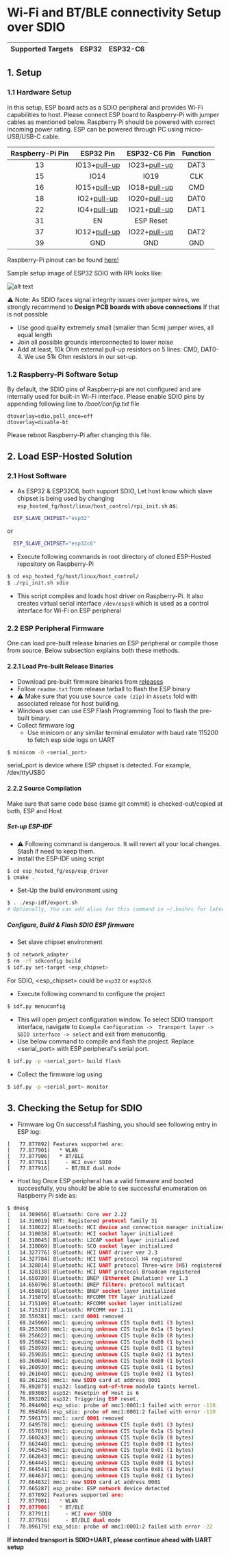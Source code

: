 # Wi-Fi and BT/BLE connectivity Setup over SDIO

| Supported Targets | ESP32 | ESP32-C6 |
| ----------------- | ----- | -------- |

## 1. Setup
### 1.1 Hardware Setup
In this setup, ESP board acts as a SDIO peripheral and provides Wi-Fi capabilities to host. Please connect ESP board to Raspberry-Pi with jumper cables as mentioned below.
Raspberry Pi should be powered with correct incoming power rating.
ESP can be powered through PC using micro-USB/USB-C cable.

| Raspberry-Pi Pin | ESP32 Pin | ESP32-C6 Pin | Function |
|:-------:|:---------:|:--------:|:--------:|
| 13 | IO13+[pull-up](https://docs.espressif.com/projects/esp-idf/en/latest/esp32/api-reference/peripherals/sd_pullup_requirements.html)| IO23+[pull-up](https://docs.espressif.com/projects/esp-idf/en/latest/esp32c6/api-reference/peripherals/sd_pullup_requirements.html) | DAT3 |
| 15 | IO14 | IO19 | CLK |
| 16 | IO15+[pull-up](https://docs.espressif.com/projects/esp-idf/en/latest/esp32/api-reference/peripherals/sd_pullup_requirements.html) | IO18+[pull-up](https://docs.espressif.com/projects/esp-idf/en/latest/esp32c6/api-reference/peripherals/sd_pullup_requirements.html) | CMD |
| 18 | IO2+[pull-up](https://docs.espressif.com/projects/esp-idf/en/latest/esp32/api-reference/peripherals/sd_pullup_requirements.html)| IO20+[pull-up](https://docs.espressif.com/projects/esp-idf/en/latest/esp32c6/api-reference/peripherals/sd_pullup_requirements.html) | DAT0 |
| 22 | IO4+[pull-up](https://docs.espressif.com/projects/esp-idf/en/latest/esp32/api-reference/peripherals/sd_pullup_requirements.html)| IO21+[pull-up](https://docs.espressif.com/projects/esp-idf/en/latest/esp32c6/api-reference/peripherals/sd_pullup_requirements.html) | DAT1 |
| 31 | EN  | ESP Reset |
| 37 | IO12+[pull-up](https://docs.espressif.com/projects/esp-idf/en/latest/esp32/api-reference/peripherals/sd_pullup_requirements.html)| IO22+[pull-up](https://docs.espressif.com/projects/esp-idf/en/latest/esp32c6/api-reference/peripherals/sd_pullup_requirements.html) | DAT2 |
| 39 | GND | GND | GND|

Raspberry-Pi pinout can be found [here!](https://pinout.xyz/pinout/sdio)

Sample setup image of ESP32 SDIO with RPi looks like:

![alt text](rpi_esp_sdio_setup.jpeg "setup of Raspberry-Pi as host and ESP32 as peripheral")

:warning: Note:
As SDIO faces signal integrity issues over jumper wires, we strongly recommend to **Design PCB boards with above connections**
If that is not possible
 - Use good quality extremely small (smaller than 5cm) jumper wires, all equal length
 - Join all possible grounds interconnected to lower noise
 - Add at least, 10k Ohm external pull-up resistors on 5 lines: CMD, DAT0-4. We use 51k Ohm resistors in our set-up.


### 1.2 Raspberry-Pi Software Setup
By default, the SDIO pins of Raspberry-pi are not configured and are internally used for built-in Wi-Fi interface. Please enable SDIO pins by appending following line to _/boot/config.txt_ file
```
dtoverlay=sdio,poll_once=off
dtoverlay=disable-bt
```
Please reboot Raspberry-Pi after changing this file.

## 2. Load ESP-Hosted Solution
### 2.1 Host Software
* As ESP32 & ESP32C6, both support SDIO, Let host know which slave chipset is being used by changing `esp_hosted_fg/host/linux/host_control/rpi_init.sh` as:
```sh
  ESP_SLAVE_CHIPSET="esp32"
```
or
```sh
  ESP_SLAVE_CHIPSET="esp32c6"
```
* Execute following commands in root directory of cloned ESP-Hosted repository on Raspberry-Pi
```sh
$ cd esp_hosted_fg/host/linux/host_control/
$ ./rpi_init.sh sdio
```
* This script compiles and loads host driver on Raspberry-Pi. It also creates virtual serial interface `/dev/esps0` which is used as a control interface for Wi-Fi on ESP peripheral

### 2.2 ESP Peripheral Firmware
One can load pre-built release binaries on ESP peripheral or compile those from source. Below subsection explains both these methods.

#### 2.2.1 Load Pre-built Release Binaries
* Download pre-built firmware binaries from [releases](https://github.com/espressif/esp-hosted/releases)
* Follow `readme.txt` from release tarball to flash the ESP binary
* :warning: Make sure that you use `Source code (zip)` in `Assets` fold with associated release for host building.
* Windows user can use ESP Flash Programming Tool to flash the pre-built binary.
* Collect firmware log
    * Use minicom or any similar terminal emulator with baud rate 115200 to fetch esp side logs on UART
```sh
$ minicom -D <serial_port>
```
serial_port is device where ESP chipset is detected. For example, /dev/ttyUSB0


#### 2.2.2 Source Compilation

Make sure that same code base (same git commit) is checked-out/copied at both, ESP and Host

##### Set-up ESP-IDF
- :warning: Following command is dangerous. It will revert all your local changes. Stash if need to keep them.
- Install the ESP-IDF using script
```sh
$ cd esp_hosted_fg/esp/esp_driver
$ cmake .
```
- Set-Up the build environment using
```sh
$ . ./esp-idf/export.sh
# Optionally, You can add alias for this command in ~/.bashrc for later use
```


##### Configure, Build & Flash SDIO ESP firmware
* Set slave chipset environment

```sh
$ cd network_adapter
$ rm -rf sdkconfig build
$ idf.py set-target <esp_chipset>
```
For SDIO, <esp_chipset> could be `esp32` or `esp32c6`
* Execute following command to configure the project
```sh
$ idf.py menuconfig
```
* This will open project configuration window. To select SDIO transport interface, navigate to `Example Configuration ->  Transport layer -> SDIO interface -> select` and exit from menuconfig.
* Use below command to compile and flash the project. Replace <serial_port> with ESP peripheral's serial port.
```sh
$ idf.py -p <serial_port> build flash
```
* Collect the firmware log using
```sh
$ idf.py -p <serial_port> monitor
```


## 3. Checking the Setup for SDIO
- Firmware log
On successful flashing, you should see following entry in ESP log:

```
[   77.877892] Features supported are:
[   77.877901]   * WLAN
[   77.877906]   * BT/BLE
[   77.877911]     - HCI over SDIO
[   77.877916]     - BT/BLE dual mode
```
- Host log
Once ESP peripheral has a valid firmware and booted successfully, you should be able to see successful enumeration on Raspberry Pi side as:
```sh
$ dmesg
[   14.309956] Bluetooth: Core ver 2.22
[   14.310019] NET: Registered protocol family 31
[   14.310022] Bluetooth: HCI device and connection manager initialized
[   14.310038] Bluetooth: HCI socket layer initialized
[   14.310045] Bluetooth: L2CAP socket layer initialized
[   14.310069] Bluetooth: SCO socket layer initialized
[   14.327776] Bluetooth: HCI UART driver ver 2.3
[   14.327784] Bluetooth: HCI UART protocol H4 registered
[   14.328014] Bluetooth: HCI UART protocol Three-wire (H5) registered
[   14.328138] Bluetooth: HCI UART protocol Broadcom registered
[   14.650789] Bluetooth: BNEP (Ethernet Emulation) ver 1.3
[   14.650796] Bluetooth: BNEP filters: protocol multicast
[   14.650810] Bluetooth: BNEP socket layer initialized
[   14.715079] Bluetooth: RFCOMM TTY layer initialized
[   14.715109] Bluetooth: RFCOMM socket layer initialized
[   14.715137] Bluetooth: RFCOMM ver 1.11
[   20.556381] mmc1: card 0001 removed
[   69.245969] mmc1: queuing unknown CIS tuple 0x01 (3 bytes)
[   69.253368] mmc1: queuing unknown CIS tuple 0x1a (5 bytes)
[   69.256622] mmc1: queuing unknown CIS tuple 0x1b (8 bytes)
[   69.258842] mmc1: queuing unknown CIS tuple 0x80 (1 bytes)
[   69.258939] mmc1: queuing unknown CIS tuple 0x81 (1 bytes)
[   69.259035] mmc1: queuing unknown CIS tuple 0x82 (1 bytes)
[   69.260840] mmc1: queuing unknown CIS tuple 0x80 (1 bytes)
[   69.260939] mmc1: queuing unknown CIS tuple 0x81 (1 bytes)
[   69.261040] mmc1: queuing unknown CIS tuple 0x82 (1 bytes)
[   69.261236] mmc1: new SDIO card at address 0001
[   76.892073] esp32: loading out-of-tree module taints kernel.
[   76.893083] esp32: Resetpin of Host is 6
[   76.893202] esp32: Triggering ESP reset.
[   76.894498] esp_sdio: probe of mmc1:0001:1 failed with error -110
[   76.894566] esp_sdio: probe of mmc1:0001:2 failed with error -110
[   77.596173] mmc1: card 0001 removed
[   77.649578] mmc1: queuing unknown CIS tuple 0x01 (3 bytes)
[   77.657019] mmc1: queuing unknown CIS tuple 0x1a (5 bytes)
[   77.660243] mmc1: queuing unknown CIS tuple 0x1b (8 bytes)
[   77.662448] mmc1: queuing unknown CIS tuple 0x80 (1 bytes)
[   77.662545] mmc1: queuing unknown CIS tuple 0x81 (1 bytes)
[   77.662643] mmc1: queuing unknown CIS tuple 0x82 (1 bytes)
[   77.664445] mmc1: queuing unknown CIS tuple 0x80 (1 bytes)
[   77.664541] mmc1: queuing unknown CIS tuple 0x81 (1 bytes)
[   77.664637] mmc1: queuing unknown CIS tuple 0x82 (1 bytes)
[   77.664832] mmc1: new SDIO card at address 0001
[   77.665287] esp_probe: ESP network device detected
[   77.877892] Features supported are:
[   77.877901] 	 * WLAN
[   77.877906] 	 * BT/BLE
[   77.877911] 	   - HCI over SDIO
[   77.877916] 	   - BT/BLE dual mode
[   78.096179] esp_sdio: probe of mmc1:0001:2 failed with error -22
```

**If intended transport is SDIO+UART, please continue ahead with UART setup**
